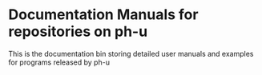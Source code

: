 # Documentation Manuals for repositories on ph-u

This is the documentation bin storing detailed user manuals and examples for programs released by ph-u

